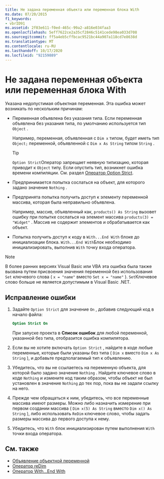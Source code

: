 ```yaml
---
title: Не задана переменная объекта или переменная блока With
ms.date: 07/20/2015
f1_keywords:
- vbrID91
ms.assetid: 2f03e611-f0ed-465c-99a2-a816e034faa3
ms.openlocfilehash: 5eff7622ce2a35cf2846c5141cede98ea033d708
ms.sourcegitcommit: ff5a4eb5cffbcac9521bc44a907a118cd7e8638d
ms.translationtype: MT
ms.contentlocale: ru-RU
ms.lasthandoff: 10/17/2020
ms.locfileid: "92159889"
---
```

# <a name="object-variable-or-with-block-variable-not-set"></a>Не задана переменная объекта или переменная блока With

Указана недопустимая объектная переменная. Эта ошибка может возникать по нескольким причинам:

- Переменная объявлена без указания типа. Если переменная объявлена без указания типа, по умолчанию используется тип `Object` .

    Например, переменная, объявленная с `Dim x` типом, будет иметь тип `Object;` переменной, объявленной с `Dim x As String` типом `String` .

    > [!TIP]
    > `Option Strict`Оператор запрещает неявную типизацию, которая приводит к `Object` типу. Если опустить тип, возникнет ошибка времени компиляции. См. раздел [Оператор Option Strict](../statements/option-strict-statement.md).

- Предпринимается попытка сослаться на объект, для которого задано значение `Nothing` .

- Предпринята попытка получить доступ к элементу переменной массива, которая была неправильно объявлена.

    Например, массив, объявленный как, `products() As String` вызовет ошибку при попытке сослаться на элемент массива `products(3) = "Widget"` . Массив не содержит элементов и обрабатывается как объект.

- Попытка получить доступ к коду в `With...End With` блоке до инициализации блока.   `With...End With`Блок необходимо инициализировать, выполнив `With` точку входа оператора.

> [!NOTE]
> В более ранних версиях Visual Basic или VBA эта ошибка была также вызвана путем присвоения значения переменной без использования `Set` ключевого слова ( `x = "name"` вместо `Set x = "name"` ). `Set`Ключевое слово больше не является допустимым в Visual Basic .NET.

## <a name="to-correct-this-error"></a>Исправление ошибки

1. Задайте `Option Strict` для значение `On` , добавив следующий код в начало файла:

    ```vb
    Option Strict On
    ```

    При запуске проекта в **Список ошибок** для любой переменной, указанной без типа, отобразится ошибка компилятора.

2. Если вы не хотите включать `Option Strict` , найдите в коде любые переменные, которые были указаны без типа ( `Dim x` вместо `Dim x As String` ), и добавьте предполагаемый тип к объявлению.

3. Убедитесь, что вы не ссылаетесь на переменную объекта, для которой было задано значение `Nothing` .  Найдите ключевое слово в коде `Nothing` и измените код таким образом, чтобы объект не был установлен в значение `Nothing` до тех пор, пока вы не задали ссылку на него.

4. Прежде чем обращаться к ним, убедитесь, что все переменные массива имеют размеры. Можно либо назначить измерение при первом создании массива ( `Dim x(5) As String` вместо `Dim x() As String` ), либо использовать `ReDim` ключевое слово, чтобы задать размеры массива до первого доступа к нему.

5. Убедитесь, что `With` блок инициализирован путем выполнения `With` точки входа оператора.

## <a name="see-also"></a>См. также

- [Объявление объектной переменной](../../programming-guide/language-features/variables/object-variable-declaration.md)
- [Оператор reDim](../statements/redim-statement.md)
- [Оператор With…End With](../statements/with-end-with-statement.md)
